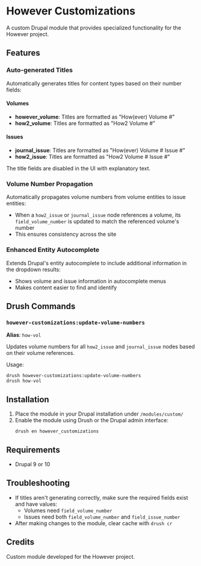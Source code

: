 # However Customizations

A custom Drupal module that provides specialized functionality for the However project.

## Features

### Auto-generated Titles

Automatically generates titles for content types based on their number fields:

#### Volumes
- **however_volume**: Titles are formatted as "How(ever) Volume #"
- **how2_volume**: Titles are formatted as "How2 Volume #"

#### Issues
- **journal_issue**: Titles are formatted as "How(ever) Volume # Issue #"
- **how2_issue**: Titles are formatted as "How2 Volume # Issue #"

The title fields are disabled in the UI with explanatory text.

### Volume Number Propagation

Automatically propagates volume numbers from volume entities to issue entities:

- When a `how2_issue` or `journal_issue` node references a volume, its `field_volume_number` is updated to match the referenced volume's number
- This ensures consistency across the site

### Enhanced Entity Autocomplete

Extends Drupal's entity autocomplete to include additional information in the dropdown results:

- Shows volume and issue information in autocomplete menus
- Makes content easier to find and identify

## Drush Commands

### `however-customizations:update-volume-numbers`

**Alias**: `how-vol`

Updates volume numbers for all `how2_issue` and `journal_issue` nodes based on their volume references.

Usage:
```
drush however-customizations:update-volume-numbers
drush how-vol
```

## Installation

1. Place the module in your Drupal installation under `/modules/custom/`
2. Enable the module using Drush or the Drupal admin interface:
   ```
   drush en however_customizations
   ```

## Requirements

- Drupal 9 or 10

## Troubleshooting

- If titles aren't generating correctly, make sure the required fields exist and have values:
  - Volumes need `field_volume_number`
  - Issues need both `field_volume_number` and `field_issue_number`
- After making changes to the module, clear cache with `drush cr`

## Credits

Custom module developed for the However project.
